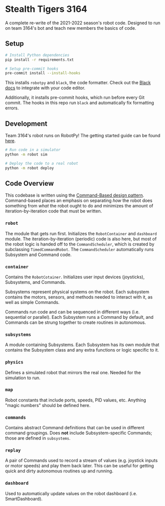 # Stealth Tigers 3164

A complete re-write of the 2021-2022 season's robot code.
Designed to run on team 3164's bot and teach new members the basics of code.

## Setup

```bash
# Install Python dependencies
pip install -r requirements.txt

# Setup pre-commit hooks
pre-commit install --install-hooks
```

This installs `robotpy` and `black`, the code formatter.
Check out the [Black docs](https://black.readthedocs.io/en/stable/integrations/editors.html) to integrate with your code editor.

Additionally, it installs pre-commit hooks, which run before every Git commit. The hooks in this repo run `black` and
automatically fix formatting errors.

## Development

Team 3164's robot runs on RobotPy! The getting started guide can be found [here](https://robotpy.readthedocs.io/en/stable/guide/index.html).

```bash
# Run code in a simulator
python -m robot sim
```

```bash
# Deploy the code to a real robot
python -m robot deploy
```

## Code Overview

This codebase is written using the [Command-Based design pattern](https://docs.wpilib.org/en/stable/docs/software/commandbased/what-is-command-based.html).
Command-based places an emphasis on separating *how* the robot does something from *what* the robot ought to do and
minimizes the amount of iteration-by-iteration code that must be written.

### `robot`
The module that gets run first. Initializes the `RobotContainer` and `dashboard` module.
The iteration-by-iteration (periodic) code is also here, but most of the robot logic is handed off to the
`CommandScheduler`, which is created by subclassing `TimedCommandRobot`.
The `CommandScheduler` automatically runs Subsystem and Command code.

### `container`
Contains the `RobotCotainer`. Initializes user input devices (joysticks), Subsystems, and Commands.


Subsystems represent physical systems on the robot.
Each subsystem contains the motors, sensors, and methods needed to interact with it, as well as simple Commands.


Commands run code and can be sequenced in different ways (i.e. sequential or parallel).
Each Subsystem runs a Command by default, and Commands can be strung together to create routines in autonomous.

### `subsystems`
A module containing Subsystems. Each Subsystem has its own module that contains the Subsystem class and any extra
functions or logic specific to it.

### `physics`
Defines a simulated robot that mirrors the real one. Needed for the simulation to run.

### `map`
Robot constants that include ports, speeds, PID values, etc. Anything "magic numbers" should be defined here.

### `commands`
Contains abstract Command definitions that can be used in different command groupings.
Does **not** include Subsystem-specific Commands; those are defined in `subsystems`.

### `replay`
A pair of Commands used to record a stream of values (e.g. joystick inputs or motor speeds) and play them back later.
This can be useful for getting quick and dirty autonomous routines up and running.

### `dashboard`
Used to automatically update values on the robot dashboard (i.e. SmartDashboard).